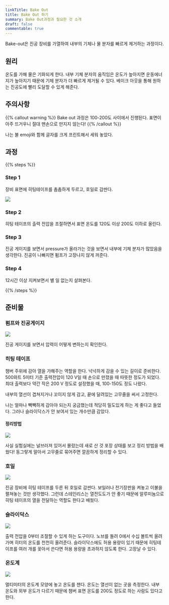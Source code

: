```yaml
---
linkTitle: Bake Out
title: Bake Out 하기
summary: Bake Out과정과 필요한 것 소개
draft: false
commentable: true
---
```


Bake-out은 진공 장비를 가열하여 내부의 기체나 물 분자를 빠르게 제거하는 과정이다.

<!--more-->

## 원리

온도를 가해 물은 기화되게 한다. 내부 기체 분자의 움직임은 온도가 높아지면 운동에너지가 높아지기 때문에 기체 분자가 더 빠르게 제거될 수 있다. 베이크 아웃을 통해 원하는 진공도에 빨리 도달할 수 있게 해준다.

## 주의사항

{{% callout warning %}}
Bake out 과정은 100-200도 사이에서 진행된다. 표면이 아주 뜨거우니 절대 맨손으로 만지지 않는다!
{{% /callout %}}

나는 불 emoji와 함께 글자를 크게 프린트해서 세워 놓았다.

## 과정

{{% steps %}}

### Step 1

장비 표면에 히팅테이프를 촘촘하게 두르고, 호일로 감싼다.

![](/static/uploads/overall.jpg)

### Step 2

히팅 테이프의 출력 전압을 조절하면서 표면 온도를 120도 이상 200도 이하로 올린다.

### Step 3

진공 게이지를 보면서 pressure가 올라가는 것을 보면서 내부에 기체 분자가 많았음을 생각한다. 진공이 나빠지면 펌프가 고장나지 않게 꺼준다.

### Step 4

12시간 이상 지켜보면서 별 일 없는지 살펴본다.

{{% /steps %}}

## 준비물

### 펌프와 진공게이지

![](/static/uploads/vacuum.jpg)

진공 게이지를 보면서 압력이 어떻게 변하는지 확인한다.

### 히팅 테이프

챔버 주위에 감아 열을 가해주는 역할을 한다. 넉넉하게 감을 수 있는 길이로 준비한다. 500와트 5미터 기준 출력전압이 120 V일 때 손으로 만졌을 때 따뜻한 정도가 되었다. 최대 출력보다 약간 작은 200 V 정도로 설정했을 때, 100-150도 정도 나왔다.

내부의 열선이 겹쳐지거나 꼬이지 않게 감고, 끝에 달려있는 고무줄을 써서 고정한다.

나는 얼마나 빽빽하게 감아야 되는지 궁금했는데 적당히 밀도있게 하는 게 좋다고 들었다. 그러나 슬라이닥스가 안 보여서 있는 개수만큼 감았다.

#### 정리방법

![](/static/uploads/Heating_tape_01.jpg)

사실 실험실에는 널브러져 있어서 몰랐는데 새로 산 것 포장 상태를 보고 정리 방법을 배웠다! 동그랗게 말아서 고무줄로 묶어주면 깔끔하게 정리할 수 있다.

### 호일

![](/static/uploads/foil_tape.jpg)

진공 장비에 히팅 테이프를 두른 뒤 호일로 감싼다. 보일러나 전기장판을 켜놓고 이불을 펼쳐놓는 것만 생각했다. 그런데 스테인리스는 열전도도가 안 좋기 때문에 알루미늄으로 히팅 테이프의 열을 전달하는 역할도 한다고 배웠다.

### 슬라이닥스

![](/static/uploads/slidacs01.jpg)

출력 전압을 0부터 조절할 수 있게 하는 도구이다. 노브를 돌려 0에서 수십 볼트씩 올려가며 히터의 온도를 천천히 올려준다. 슬라이닥스에도 허용 용량이 있기 때문에 히팅테이프를 여러 개를 꽂아서 쓴다면 허용 용량을 초과하지 않도록 한다. 고장날 수 있다.

### 온도계

![](/static/uploads/thermo.jpg)

멀티미터의 온도계 모양에 놓고 온도를 잰다. 온도는 열선이 없는 곳을 측정한다. 내부 온도와 외부 온도가 다르기 때문에 챔버 표면 온도를 200도 정도로 하는 사람도 있다고 한다.

